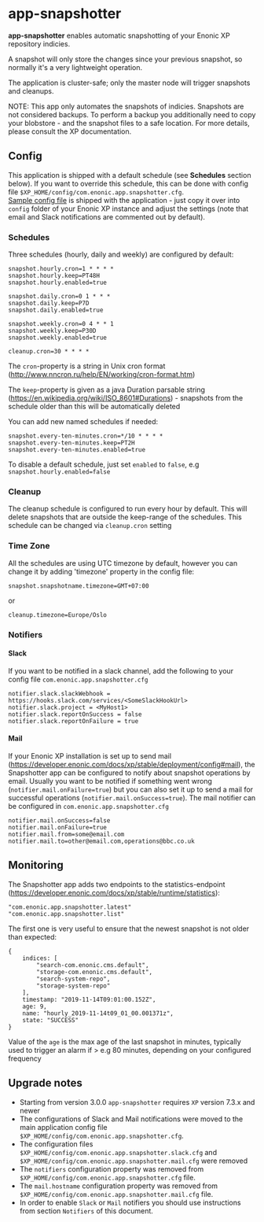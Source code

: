 # app-snapshotter

**app-snapshotter** enables automatic snapshotting of your Enonic XP repository indicies.

A snapshot will only store the changes since your previous snapshot, so normally it's a very lightweight operation.

The application is cluster-safe; only the master node will trigger snapshots and cleanups.

NOTE: This app only automates the snapshots of indicies. Snapshots are not considered backups. To perform a backup you additionally need to copy your blobstore - and the snapshot files to a safe location. For more details, please consult the XP documentation.

## Config

This application is shipped with a default schedule (see **Schedules** section below).
If you want to override this schedule, this can be done with config file ``$XP_HOME/config/com.enonic.app.snapshotter.cfg``.  
[Sample config file](https://github.com/enonic/app-snapshotter/blob/master/com.enonic.app.snapshotter.cfg) is shipped with the application - 
just copy it over into `config` folder of your Enonic XP instance and adjust the settings (note that email and Slack notifications are
commented out by default).

### Schedules

Three schedules (hourly, daily and weekly) are configured by default: 

    snapshot.hourly.cron=1 * * * *
    snapshot.hourly.keep=PT48H
    snapshot.hourly.enabled=true

    snapshot.daily.cron=0 1 * * *
    snapshot.daily.keep=P7D
    snapshot.daily.enabled=true

    snapshot.weekly.cron=0 4 * * 1
    snapshot.weekly.keep=P30D
    snapshot.weekly.enabled=true

    cleanup.cron=30 * * * *

  
The ``cron``-property is a string in Unix cron format (http://www.nncron.ru/help/EN/working/cron-format.htm)

The ``keep``-property is given as a java Duration parsable string (https://en.wikipedia.org/wiki/ISO_8601#Durations) - snapshots from the schedule older than this will be automatically deleted

You can add new named schedules if needed:

    snapshot.every-ten-minutes.cron=*/10 * * * *
    snapshot.every-ten-minutes.keep=PT2H
    snapshot.every-ten-minutes.enabled=true

To disable a default schedule, just set `enabled` to `false`, e.g ``snapshot.hourly.enabled=false``

### Cleanup

The cleanup schedule is configured to run every hour by default. This will delete snapshots that are outside the keep-range of the schedules. This schedule can be changed via ``cleanup.cron`` setting

### Time Zone

All the schedules are using UTC timezone by default, however you can change it by adding 'timezone' property in the config file:

    snapshot.snapshotname.timezone=GMT+07:00

or

    cleanup.timezone=Europe/Oslo



### Notifiers

#### Slack

If you want to be notified in a slack channel, add the following to your config file ``com.enonic.app.snapshotter.cfg``

    notifier.slack.slackWebhook = https://hooks.slack.com/services/<SomeSlackHookUrl>
    notifier.slack.project = <MyHost1>
    notifier.slack.reportOnSuccess = false
    notifier.slack.reportOnFailure = true


#### Mail

If your Enonic XP installation is set up to send mail (https://developer.enonic.com/docs/xp/stable/deployment/config#mail),
the Snapshotter app can be configured to notify about snapshot operations by email. 
Usually you want to be notified if something went wrong (``notifier.mail.onFailure=true``) but you can also set it up to send a mail
for successful operations (``notifier.mail.onSuccess=true``). The mail notifier can be configured in ``com.enonic.app.snapshotter.cfg``

    notifier.mail.onSuccess=false
    notifier.mail.onFailure=true
    notifier.mail.from=some@email.com
    notifier.mail.to=other@email.com,operations@bbc.co.uk

## Monitoring

The Snapshotter app adds two endpoints to the statistics-endpoint (https://developer.enonic.com/docs/xp/stable/runtime/statistics):

    "com.enonic.app.snapshotter.latest"
    "com.enonic.app.snapshotter.list"


The first one is very useful to ensure that the newest snapshot is not older than expected:

    {
        indices: [
            "search-com.enonic.cms.default",
            "storage-com.enonic.cms.default",
            "search-system-repo",
            "storage-system-repo"
        ],
        timestamp: "2019-11-14T09:01:00.152Z",
        age: 9,
        name: "hourly_2019-11-14t09_01_00.001371z",
        state: "SUCCESS"
    }

Value of the `age` is the max age of the last snapshot in minutes, typically used to trigger an alarm if > e.g 80 minutes, depending on your configured frequency

## Upgrade notes

- Starting from version 3.0.0 ``app-snapshotter`` requires ``XP`` version 7.3.x and newer
- The configurations of Slack and Mail notifications were moved to the main application config file ``$XP_HOME/config/com.enonic.app.snapshotter.cfg``. 
- The configuration files ``$XP_HOME/config/com.enonic.app.snapshotter.slack.cfg`` and ``$XP_HOME/config/com.enonic.app.snapshotter.mail.cfg`` were removed
- The ``notifiers`` configuration property was removed from ``$XP_HOME/config/com.enonic.app.snapshotter.cfg`` file.
- The ``mail.hostname`` configuration property was removed from ``$XP_HOME/config/com.enonic.app.snapshotter.mail.cfg`` file.
- In order to enable ``Slack`` or ``Mail`` notifiers you should use instructions from section ``Notifiers`` of this document.
